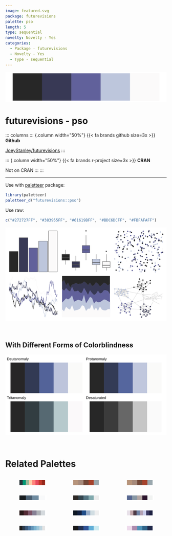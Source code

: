 ```yaml
---
image: featured.svg
package: futurevisions
palette: pso
length: 5
type: sequential
novelty: Novelty - Yes
categories:
  - Package - futurevisions
  - Novelty - Yes
  - Type - sequential
---
```


![](featured.svg)

# futurevisions - pso 

::: columns
::: {.column width="50%"}
{{< fa brands github size=3x >}}
**Github**

[JoeyStanley/futurevisions](https://github.com/JoeyStanley/futurevisions)
:::

::: {.column width="50%"}
{{< fa brands r-project size=3x >}}
**CRAN**

Not on CRAN
:::
:::

<hr> 

Use with [paletteer](https://emilhvitfeldt.github.io/paletteer/) package:

```r
library(paletteer)
paletteer_d("futurevisions::pso")
```

Use raw:

```r
c("#272727FF", "#383955FF", "#61619BFF", "#BDC6DCFF", "#FBFAFAFF")
``` 

![](examples.png) 

  <br>
  
  ## With Different Forms of Colorblindness
  
  ![](colorblind.svg) 

<br>

# Related Palettes

<div class="list" style="display: grid; grid-template-columns: auto auto auto;"> <figure class="figure">
<a href="../../awtools/a_palette/"> <img src="../../awtools/a_palette/featured.svg" style="width: 100%;" class="figure-img"></a>
</figure> <figure class="figure">
<a href="../../ButterflyColors/hamadryas_feronia/"> <img src="../../ButterflyColors/hamadryas_feronia/featured.svg" style="width: 100%;" class="figure-img"></a>
</figure> <figure class="figure">
<a href="../../ButterflyColors/hamadryas_feronia/"> <img src="../../ButterflyColors/hamadryas_feronia/featured.svg" style="width: 100%;" class="figure-img"></a>
</figure> <figure class="figure">
<a href="../../futurevisions/ceres/"> <img src="../../futurevisions/ceres/featured.svg" style="width: 100%;" class="figure-img"></a>
</figure> <figure class="figure">
<a href="../../PNWColors/Winter/"> <img src="../../PNWColors/Winter/featured.svg" style="width: 100%;" class="figure-img"></a>
</figure> <figure class="figure">
<a href="../../tayloRswift/midnights/"> <img src="../../tayloRswift/midnights/featured.svg" style="width: 100%;" class="figure-img"></a>
</figure> <figure class="figure">
<a href="../../NatParksPalettes/CapitolReef/"> <img src="../../NatParksPalettes/CapitolReef/featured.svg" style="width: 100%;" class="figure-img"></a>
</figure> <figure class="figure">
<a href="../../beyonce/X7/"> <img src="../../beyonce/X7/featured.svg" style="width: 100%;" class="figure-img"></a>
</figure> <figure class="figure">
<a href="../../tvthemes/Night/"> <img src="../../tvthemes/Night/featured.svg" style="width: 100%;" class="figure-img"></a>
</figure> <figure class="figure">
<a href="../../trekcolors/andorian/"> <img src="../../trekcolors/andorian/featured.svg" style="width: 100%;" class="figure-img"></a>
</figure> <figure class="figure">
<a href="../../fishualize/Ostracion_whitleyi/"> <img src="../../fishualize/Ostracion_whitleyi/featured.svg" style="width: 100%;" class="figure-img"></a>
</figure> <figure class="figure">
<a href="../../nord/lumina/"> <img src="../../nord/lumina/featured.svg" style="width: 100%;" class="figure-img"></a>
</figure> 
</div>
